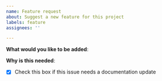 ```yaml
---
name: Feature request
about: Suggest a new feature for this project
labels: feature
assignees: ''

---
```


<!-- Please only use this template for submitting new feature or enhancement requests -->

**What would you like to be added**:

**Why is this needed**:

- [X] Check this box if this issue needs a documentation update
